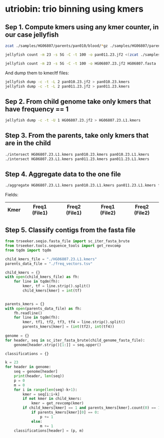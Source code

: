 # utriobin: trio binning using kmers

## Sep 1. Compute kmers using any kmer counter, in our case jellyfish

```bash
zcat ./samples/HG06807/parents/pan010/blood/*gz ./samples/HG06807/parents/pan010/cell1/*gz ./samples/HG06807/parents/pan010/cell2/*gz | jellyfish count -m 23 -s 5G -t 100 -o pan010.23.jf2 -

jellyfish count -m 23 -s 5G -C -t 100 -o pan011.23.jf2 <(zcat ./samples/HG06807/parents/pan011/blood/*gz ./samples/HG06807/parents/pan011/cell1/*gz ./samples/HG06807/parents/pan011/cell2/*gz)

jellyfish count -m 23 -s 5G -C -t 100 -o HG06807.23.jf2 HG06807.fasta
```

And dump them to kmer/tf files:

```bash
jellyfish dump -c -t -L 2 pan010.23.jf2 > pan010.23.kmers
jellyfish dump -c -t -L 2 pan011.23.jf2 > pan011.23.kmers
```

## Sep 2. From child genome take only kmers that have frequency == 1

```bash
jellyfish dump -c -t -U 1 HG06807.23.jf2 > HG06807.23.L1.kmers
```

## Step 3. From the parents, take only kmers that are in the child

```bash
./intersect HG06807.23.L1.kmers pan010.23.kmers pan010.23.L1.kmers
./intersect HG06807.23.L1.kmers pan011.23.kmers pan011.23.L1.kmers
```

## Step 4. Aggregate data to the one file

```bash
./aggregate HG06807.23.L1.kmers pan010.23.L1.kmers pan011.23.L1.kmers freq_vectors.tsv
```

Fields:

| Kmer | Freq1 (File1) | Freq2 (File1) | Freq1 (File2) | Freq2 (File2) |
|------|---------------|---------------|---------------|---------------|

## Step 5. Classify contigs from the fasta file

```python
from trseeker.seqio.fasta_file import sc_iter_fasta_brute
from trseeker.tools.sequence_tools import get_revcomp
from tqdm import tqdm

child_kmers_file = "./HG06807.23.L1.kmers"
parents_data_file = "./freq_vectors.tsv"

child_kmers = {}
with open(child_kmers_file) as fh:
    for line in tqdm(fh):
        kmer, tf = line.strip().split()
        child_kmers[kmer] = int(tf)
        

parents_kmers = {}
with open(parents_data_file) as fh:
    fh.readline()
    for line in tqdm(fh):
        kmer, tf1, tf2, tf3, tf4 = line.strip().split()
        parents_kmers[kmer] = (int(tf2), int(tf4))
        
genome = {}
for header, seq in sc_iter_fasta_brute(child_genome_fasta_file):
    genome[header.strip()[1:]] = seq.upper()

classifications = {}

k = 23
for header in genome:
    seq = genome[header]
    print(header, len(seq))
    p = 0
    m = 0
    for i in range(len(seq)-k+1):
        kmer = seq[i:i+k]
        if not kmer in child_kmers:
            kmer = get_revcomp(kmer)
        if child_kmers[kmer] == 1 and parents_kmers[kmer].count(0) == 1:
            if parents_kmers[kmer][0] == 0:
                p += 1
            else:
                m += 1
    classifications[header] = (p, m)
```
